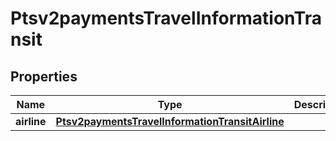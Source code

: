 
# Ptsv2paymentsTravelInformationTransit

## Properties
Name | Type | Description | Notes
------------ | ------------- | ------------- | -------------
**airline** | [**Ptsv2paymentsTravelInformationTransitAirline**](Ptsv2paymentsTravelInformationTransitAirline.md) |  |  [optional]



